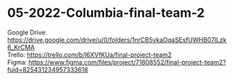 # 05-2022-Columbia-final-team-2
Google Drive: https://drive.google.com/drive/u/0/folders/1nrCB5vkaOqaSEsfUWHB07ILzk6_KrCMA
<br />
Trello: https://trello.com/b/l6XVfKUa/final-project-team2
<br />
Figma: https://www.figma.com/files/project/71808552/final-project-team2?fuid=825431234957333618
